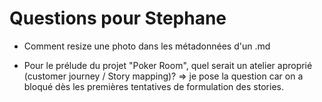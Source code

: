 # Questions pour Stephane

- Comment resize une photo dans les métadonnées d'un .md

- Pour le prélude du projet "Poker Room", quel serait un atelier aproprié (customer journey / Story mapping)? => je pose la question car on a bloqué dès les premières tentatives de formulation des stories.